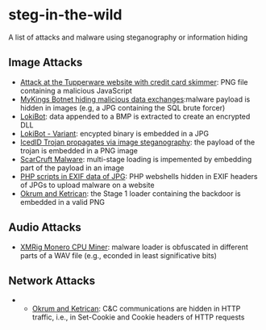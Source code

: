# steg-in-the-wild
A list of attacks and malware using steganography or information hiding

## Image Attacks

* [Attack at the Tupperware website with credit card skimmer](https://blog.malwarebytes.com/hacking-2/2020/03/criminals-hack-tupperware-website-with-credit-card-skimmer/): PNG file containing a malicious JavaScript 
* [MyKings Botnet hiding malicious data exchanges](https://www.sophos.com/en-us/medialibrary/pdfs/technical-papers/sophoslabs-uncut-mykings-report.pdf):malware payload is hidden in images (e.g, a JPG containing the SQL brute forcer)
* [LokiBot](https://securitynews.sonicwall.com/xmlpost/loki-bot-started-using-image-steganography-and-multi-layered-protection/): data appended to a BMP is extracted to create an encrypted DLL
* [LokiBot - Variant](https://blog.trendmicro.com/trendlabs-security-intelligence/lokibot-gains-new-persistence-mechanism-uses-steganography-to-hide-its-tracks/): encypted binary is embedded in a JPG
* [IcedID Trojan propagates via image steganography](https://blog.malwarebytes.com/threat-analysis/2019/12/new-version-of-icedid-trojan-uses-steganographic-payloads/amp/): the payload of the trojan is embedded in a PNG image
* [ScarCruft Malware](https://securelist.com/scarcruft-continues-to-evolve-introduces-bluetooth-harvester/90729/): multi-stage loading is impemented by embedding part of the payload in an image
* [PHP scripts in EXIF data of JPG](https://threatpost.com/rare-steganography-hack-can-compromise-fully-patched-websites/146701/): PHP webshells hidden in EXIF headers of JPGs to upload malware on a website
* [Okrum and Ketrican](https://www.welivesecurity.com/wp-content/uploads/2019/07/ESET_Okrum_and_Ketrican.pdf): the Stage 1 loader containing the backdoor is embedded in a valid PNG

## Audio Attacks

* [XMRig Monero CPU Miner](https://threatvector.cylance.com/en_us/home/malicious-payloads-hiding-beneath-the-wav.html):  malware loader is obfuscated in different parts of a WAV file (e.g., econded in least significative bits)

## Network Attacks

* * [Okrum and Ketrican](https://www.welivesecurity.com/wp-content/uploads/2019/07/ESET_Okrum_and_Ketrican.pdf): C&C communications are hidden in HTTP traffic, i.e., in Set-Cookie and Cookie headers of HTTP requests
